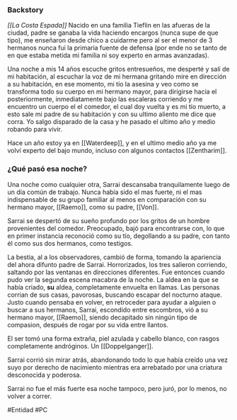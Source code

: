 
### Backstory
*[[La Costa Espada]]*
Nacido en una familia Tieflin en las afueras de la ciudad, padre se ganaba la vida haciendo encargos (nunca supe de que tipo), me enseñaron desde chico a cuidarme pero al ser el menor de 3 hermanos nunca fui la primaria fuente de defensa (por ende no se tanto de en que estaba metida mi familia ni soy experto en armas avanzadas).

Una noche a mis 14 años escuche gritos entresueños, me desperté y salí de mi habitación, al escuchar la voz de mi hermana gritando mire en dirección a su habitación, en ese momento, mi tío la asesina y veo como se transforma todo su cuerpo en mi hermano mayor, para dirigirse hacia el posteriormente, inmediatamente bajo las escaleras corriendo y me encuentro un cuerpo el el comedor, el cual doy vuelta y es mi tío muerto, a esto sale mi padre de su habitación y con su ultimo aliento me dice que corra. Yo salgo disparado de la casa y he pasado el ultimo año y medio robando para vivir.

Hace un año estoy ya en [[Waterdeep]], y en el ultimo medio año ya me volví experto del bajo mundo, incluso con algunos contactos [[Zentharim]].

### ¿Qué pasó esa noche?
Una noche como cualquier otra, Sarrai descansaba tranquilamente luego de un día común de trabajo. Nunca había sido el mas fuerte, ni el mas indispensable de su grupo familiar al menos en comparación con su hermano mayor, [[Raemo]], como su padre, [[Von]].

Sarrai se despertó de su sueño profundo por los gritos de un hombre provenientes del comedor. Preocupado, bajó para encontrarse con, lo que en primer instancia reconoció como su tío, degollando a su padre, con tanto él como sus dos hermanos, como testigos. 

La bestia, al a los observadores, cambió de forma, tomando la apariencia del ahora difunto padre de Sarrai. Horrorizados, los tres salieron corriendo, saltando por las ventanas en direcciones diferentes. Fue entonces cuando pudo ver la segunda escena macabra de la noche. La aldea en la que se había criado, **su** aldea, completamente envuelta en llamas. Las personas corrian de sus casas, pavorosas, buscando escapar del nocturno ataque. Justo cuando pensaba en volver, en retroceder para ayudar a alguien o buscar a sus hermanos, Sarrai, escondido entre escombros, vió a su hermano mayor, [[Raemo]], siendo decapitado sin ningún tipo de compasion, después de rogar por su vida entre llantos. 

El ser tomó una forma extraña, piel azulada y cabello blanco, con rasgos completamente andróginos. Un [[Doppelganger]].

Sarrai corrió sin mirar atrás, abandonando todo lo que había creído una vez suyo por derecho de nacimiento mientras era arrebatado por una criatura desconocida y poderosa.

Sarrai no fue el más fuerte esa noche tampoco, pero juró, por lo menos, no volver a correr.


#Entidad #PC 